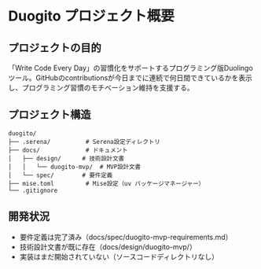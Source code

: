 # Duogito プロジェクト概要

## プロジェクトの目的
「Write Code Every Day」の習慣化をサポートするプログラミング版Duolingoツール。GitHubのcontributionsが今日までに連続で何日間できているかを表示し、プログラミング習慣のモチベーション維持を支援する。

## プロジェクト構造
```
duogito/
├── .serena/          # Serena設定ディレクトリ
├── docs/             # ドキュメント
│   ├── design/      # 技術設計文書
│   │   └── duogito-mvp/  # MVP設計文書
│   └── spec/        # 要件定義
├── mise.toml         # Mise設定（uv パッケージマネージャー）
└── .gitignore
```

## 開発状況
- 要件定義は完了済み（docs/spec/duogito-mvp-requirements.md）
- 技術設計文書が既に存在（docs/design/duogito-mvp/）
- 実装はまだ開始されていない（ソースコードディレクトリなし）